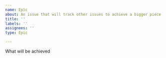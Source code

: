 ```yaml
---
name: Epic
about: An issue that will track other issues to achieve a bigger piece of work
title: ''
labels: ''
assignees: ''
type: Epic

---
```


What will be achieved
